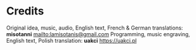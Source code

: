 # Credits

Original idea, music, audio, English text, French & German translations: **misotanni** <mailto:lamisotanis@gmail.com>
Programming, music engraving, English text, Polish translation: **uakci** <https://uakci.pl>